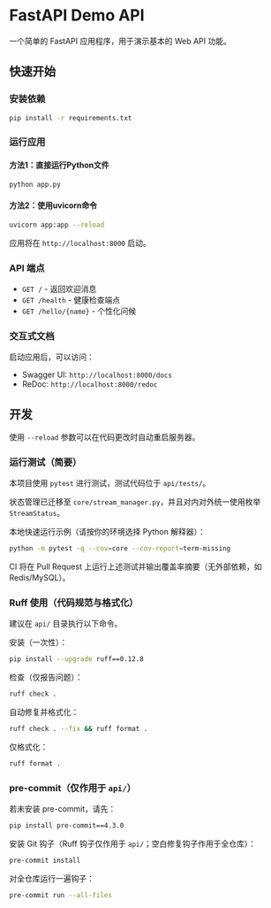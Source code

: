 # FastAPI Demo API

一个简单的 FastAPI 应用程序，用于演示基本的 Web API 功能。

## 快速开始

### 安装依赖

```bash
pip install -r requirements.txt
```

### 运行应用

#### 方法1：直接运行Python文件
```bash
python app.py
```

#### 方法2：使用uvicorn命令
```bash
uvicorn app:app --reload
```

应用将在 `http://localhost:8000` 启动。

### API 端点

- `GET /` - 返回欢迎消息
- `GET /health` - 健康检查端点
- `GET /hello/{name}` - 个性化问候

### 交互式文档

启动应用后，可以访问：
- Swagger UI: `http://localhost:8000/docs`
- ReDoc: `http://localhost:8000/redoc`

## 开发

使用 `--reload` 参数可以在代码更改时自动重启服务器。

### 运行测试（简要）

本项目使用 `pytest` 进行测试，测试代码位于 `api/tests/`。

状态管理已迁移至 `core/stream_manager.py`，并且对内对外统一使用枚举 `StreamStatus`。

本地快速运行示例（请按你的环境选择 Python 解释器）：

```bash
python -m pytest -q --cov=core --cov-report=term-missing
```

CI 将在 Pull Request 上运行上述测试并输出覆盖率摘要（无外部依赖，如 Redis/MySQL）。

### Ruff 使用（代码规范与格式化）

建议在 `api/` 目录执行以下命令。

安装（一次性）：

```bash
pip install --upgrade ruff==0.12.8
```

检查（仅报告问题）：

```bash
ruff check .
```

自动修复并格式化：

```bash
ruff check . --fix && ruff format .
```

仅格式化：

```bash
ruff format .
```

### pre-commit（仅作用于 `api/`）

若未安装 pre-commit，请先：

```bash
pip install pre-commit==4.3.0
```

安装 Git 钩子（Ruff 钩子仅作用于 `api/`；空白修复钩子作用于全仓库）：

```bash
pre-commit install
```

对全仓库运行一遍钩子：

```bash
pre-commit run --all-files
```
